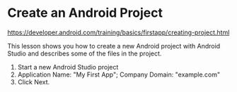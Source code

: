 # Create an Android Project

https://developer.android.com/training/basics/firstapp/creating-project.html

This lesson shows you how to create a new Android project with Android Studio and describes some of the files in the project.

1. Start a new Android Studio project
2. Application Name: "My First App"; Company Domain: "example.com"
3. Click Next.